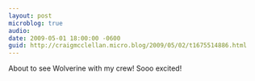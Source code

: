 ```yaml
---
layout: post
microblog: true
audio: 
date: 2009-05-01 18:00:00 -0600
guid: http://craigmcclellan.micro.blog/2009/05/02/t1675514886.html
---
```

About to see Wolverine with my crew! Sooo excited!
